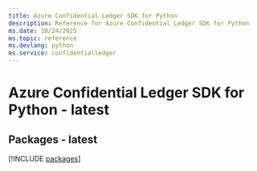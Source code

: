 ```yaml
---
title: Azure Confidential Ledger SDK for Python
description: Reference for Azure Confidential Ledger SDK for Python
ms.date: 10/24/2025
ms.topic: reference
ms.devlang: python
ms.service: confidentialledger
---
```

# Azure Confidential Ledger SDK for Python - latest
## Packages - latest
[!INCLUDE [packages](confidential-ledger-index.md)]